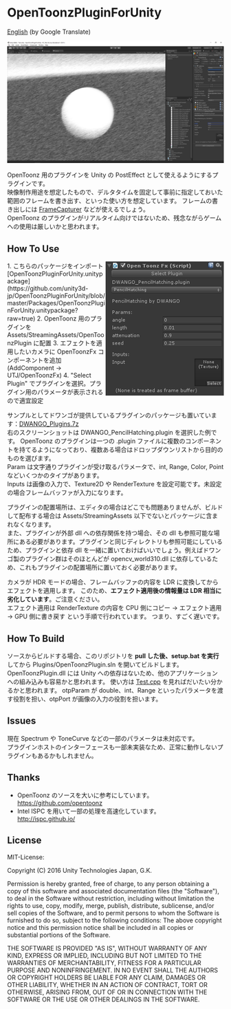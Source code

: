 # OpenToonzPluginForUnity
[English](https://translate.google.com/translate?sl=ja&tl=en&u=https://github.com/unity3d-jp/OpenToonzPluginForUnity) (by Google Translate)

![Screenshot](Screenshots/Screenshot.jpg)

OpenToonz 用のプラグインを Unity の PostEffect として使えるようにするプラグインです。  
映像制作用途を想定したもので、デルタタイムを固定して事前に指定しておいた範囲のフレームを書き出す、といった使い方を想定しています。
フレームの書き出しには [FrameCapturer](https://github.com/unity3d-jp/FrameCapturer) などが使えるでしょう。  
OpenToonz のプラグインがリアルタイム向けではないため、残念ながらゲームへの使用は厳しいかと思われます。  

## How To Use
<img align="right" src="Screenshots/OpenToonzFx.png">
1. こちらのパッケージをインポート [OpenToonzPluginForUnity.unitypackage](https://github.com/unity3d-jp/OpenToonzPluginForUnity/blob/master/Packages/OpenToonzPluginForUnity.unitypackage?raw=true)  
2. OpenToonz 用のプラグインを Assets/StreamingAssets/OpenToonzPlugin に配置  
3. エフェクトを適用したいカメラに OpenToonzFx コンポーネントを追加 (AddComponent -> UTJ/OpenToonzFx)  
4. "Select Plugin" でプラグインを選択。プラグイン用のパラメータが表示されるので適宜設定  

サンプルとしてドワンゴが提供しているプラグインのパッケージも置いています：[DWANGO_Plugins.7z](https://github.com/unity3d-jp/OpenToonzPluginForUnity/blob/master/Packages/DWANGO_Plugins.7z?raw=true)  
右のスクリーンショットは DWANGO_PencilHatching.plugin を選択した例です。
OpenToonz のプラグインは一つの .plugin ファイルに複数のコンポーネントを持てるようになっており、複数ある場合はドロップダウンリストから目的のものを選びます。  
Param は文字通りプラグインが受け取るパラメータで、int, Range, Color, Point などいくつかのタイプがあります。  
Inputs は画像の入力で、Texture2D や RenderTexture を設定可能です。未設定の場合フレームバッファが入力になります。

プラグインの配置場所は、エディタの場合はどこでも問題ありませんが、ビルドして配布する場合は Assets/StreamingAssets 以下でないとパッケージに含まれなくなります。  
また、プラグインが外部 dll への依存関係を持つ場合、その dll も参照可能な場所にある必要があります。プラグインと同じディレクトリも参照可能にしているため、プラグインと依存 dll を一緒に置いておけばいいでしょう。例えばドワンゴ製のプラグイン群はそのほとんどが opencv_world310.dll に依存しているため、これもプラグインの配置場所に置いておく必要があります。


カメラが HDR モードの場合、フレームバッファの内容を LDR に変換してからエフェクトを適用します。
このため、**エフェクト適用後の情報量は LDR 相当に劣化しています**。ご注意ください。  
エフェクト適用は RenderTexture の内容を CPU 側にコピー -> エフェクト適用 -> GPU 側に書き戻す という手順で行われています。
つまり、すごく遅いです。

## How To Build
ソースからビルドする場合、このリポジトリを **pull した後、setup.bat を実行** してから
 Plugins/OpenToonzPlugin.sln を開いてビルドします。  
OpenToonzPlugin.dll には Unity への依存はないため、他のアプリケーションへの組み込みも容易かと思われます。
使い方は [Test.cpp](Plugin/Test/Test.cpp) を見ればだいたい分かるかと思われます。
otpParam が double、int、Range といったパラメータを渡す役割を担い、otpPort が画像の入力の役割を担います。

## Issues
現在 Spectrum や ToneCurve などの一部のパラメータは未対応です。  
プラグインホストのインターフェースも一部未実装なため、正常に動作しないプラグインもあるかもしれません。

## Thanks
- OpenToonz のソースを大いに参考にしています。  
  https://github.com/opentoonz
- Intel ISPC を用いて一部の処理を高速化しています。  
  http://ispc.github.io/

## License
MIT-License:

Copyright (C) 2016 Unity Technologies Japan, G.K.

Permission is hereby granted, free of charge, to any person obtaining a copy of this software and associated documentation files (the "Software"), to deal in the Software without restriction, including without limitation the rights to use, copy, modify, merge, publish, distribute, sublicense, and/or sell copies of the Software, and to permit persons to whom the Software is furnished to do so, subject to the following conditions: The above copyright notice and this permission notice shall be included in all copies or substantial portions of the Software.

THE SOFTWARE IS PROVIDED "AS IS", WITHOUT WARRANTY OF ANY KIND, EXPRESS OR IMPLIED, INCLUDING BUT NOT LIMITED TO THE WARRANTIES OF MERCHANTABILITY, FITNESS FOR A PARTICULAR PURPOSE AND NONINFRINGEMENT. IN NO EVENT SHALL THE AUTHORS OR COPYRIGHT HOLDERS BE LIABLE FOR ANY CLAIM, DAMAGES OR OTHER LIABILITY, WHETHER IN AN ACTION OF CONTRACT, TORT OR OTHERWISE, ARISING FROM, OUT OF OR IN CONNECTION WITH THE SOFTWARE OR THE USE OR OTHER DEALINGS IN THE SOFTWARE.
